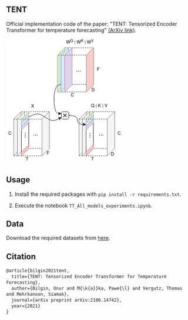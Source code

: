 ## TENT
Official implementation code of the paper: "TENT: Tensorized Encoder Transformer for temperature forecasting" [(ArXiv link)](https://arxiv.org/abs/2106.14742).



![TENT](TENT_visualization_short_dim.png)

## Usage
1. Install the required packages with `pip install -r requirements.txt`.

2. Execute the notebook `TT_All_models_experiments.ipynb`.


## Data
Download the required datasets from [here](https://surfdrive.surf.nl/files/index.php/s/LemhAC362d8FU5s).


## Citation
```
@article{bilgin2021tent,
  title={TENT: Tensorized Encoder Transformer for Temperature Forecasting},
  author={Bilgin, Onur and M{\k{a}}ka, Pawe{\l} and Vergutz, Thomas and Mehrkanoon, Siamak},
  journal={arXiv preprint arXiv:2106.14742},
  year={2021}
}
```
